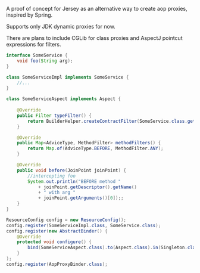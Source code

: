 A proof of concept for Jersey as an alternative way to create aop proxies, inspired by Spring.

Supports only JDK dynamic proxies for now. 

There are plans to include CGLib for class proxies and AspectJ pointcut expressions for filters.

```java
interface SomeService {
    void foo(String arg);
}

class SomeServiceImpl implements SomeService {
    //...
}
```

```java
class SomeServiceAspect implements Aspect {
    
    @Override
    public Filter typeFilter() {
        return BuilderHelper.createContractFilter(SomeService.class.getName());
    }

    @Override
    public Map<AdviceType, MethodFilter> methodFilters() {
        return Map.of(AdviceType.BEFORE, MethodFilter.ANY);
    }

    @Override
    public void before(JoinPoint joinPoint) {
        //intercepting foo
        System.out.println("BEFORE method " 
            + joinPoint.getDescriptor().getName() 
            + " with arg " 
            + joinPoint.getArguments()[0]);;
    }
}
```

```java
ResourceConfig config = new ResourceConfig();
config.register(SomeServiceImpl.class, SomeService.class);
config.register(new AbstractBinder() {
    @Override
    protected void configure() {
        bind(SomeServiceAspect.class).to(Aspect.class).in(Singleton.class);
    }
);
config.register(AopProxyBinder.class);
```